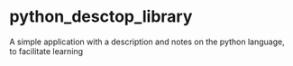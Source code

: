 # python_desctop_library
A simple application with a description and notes on the python language, to facilitate learning
